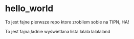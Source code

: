 # hello_world
To jest fajne pierwsze repo ktore zrobilem sobie na TIPN, HA!

To jest fajna,ładnie wyświetlana lista
lalala
lalalaland
